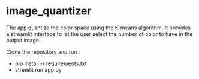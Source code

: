 # image_quantizer
The app quantize the color space using the K-means algorithm. It provides a streamlit interface to let the user select the number of color to have in the output image.

Clone the repository and run :
* pip install -r requirements.txt
* stremlit run app.py
